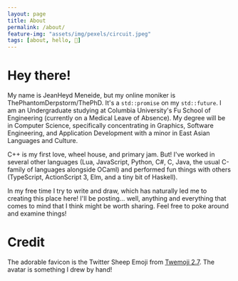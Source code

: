 ```yaml
---
layout: page
title: About
permalink: /about/
feature-img: "assets/img/pexels/circuit.jpeg"
tags: [about, hello, 👋]
---
```


# Hey there!

My name is JeanHeyd Meneide, but my online moniker is ThePhantomDerpstorm/ThePhD. It's a `std::promise` on my `std::future`. I am an Undergraduate studying at Columbia University's Fu School of Engineering (currently on a Medical Leave of Absence). My degree will be in Computer Science, specifically concentrating in Graphics, Software Engineering, and Application Development with a minor in East Asian Languages and Culture.

C++ is my first love, wheel house, and primary jam. But! I've worked in several other languages (Lua, JavaScript, Python, C#, C, Java, the usual C-family of languages alongside OCaml) and performed fun things with others (TypeScript, ActionScript 3, Elm, and a tiny bit of Haskell).

In my free time I try to write and draw, which has naturally led me to creating this place here! I'll be posting... well, anything and everything that comes to mind that I think might be worth sharing. Feel free to poke around and examine things!


# Credit

The adorable favicon is the Twitter Sheep Emoji from [Twemoji 2.7](https://github.com/twitter/twemoji). The avatar is something I drew by hand! 
